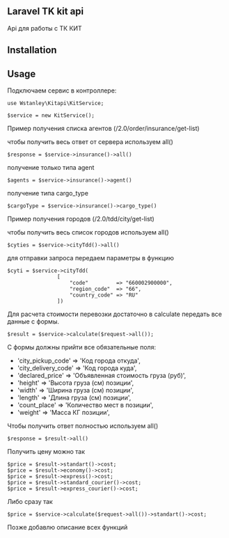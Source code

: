     
    
## Laravel TK kit api

Api для работы с ТК КИТ



## Installation




## Usage

Подключаем сервис в контроллере:

```
use Wstanley\Kitapi\KitService;

$service = new KitService();
```



Пример получения списка агентов (/2.0/order/insurance/get-list)

чтобы получить весь ответ от сервера используем all()

```
$response = $service->insurance()->all()
```
получение только типа agent
```
$agents = $service->insurance()->agent()
```
получение типа cargo_type
```
$cargoType = $service->insurance()->cargo_type()
```


Пример получения городов (/2.0/tdd/city/get-list)

чтобы получить весь список городов используем all()
```
$cyties = $service->cityTdd()->all()
```
для отправки запроса передаем параметры в функцию
```
$cyti = $service->cityTdd(
                [
                    "code"         => "660002900000",
                    "region_code"  => "66",
                    "country_code" => "RU"
                ])
```




Для расчета стоимости перевозки достаточно в calculate передать все данные с формы.
```
$result = $service->calculate($request->all());
```

С формы должны прийти все обязательные поля:

* 'city_pickup_code'      => 'Код города откуда',
* 'city_delivery_code'    => 'Код города куда',
* 'declared_price'        => 'Объявленная стоимость груза (руб)',
* 'height'                => 'Высота груза (см) позиции',
* 'width'                 => 'Ширина груза (см) позиции',
* 'length'                => 'Длина груза (см) позиции',
* 'count_place'           => 'Количество мест в позиции',
* 'weight'                => 'Масса КГ позиции',

Чтобы получить ответ полностью используем all()
```
$response = $result->all()
```
Получить цену можно так
```
$price = $result->standart()->cost;
$price = $result->economy()->cost;
$price = $result->express()->cost;
$price = $result->standard_courier()->cost;
$price = $result->express_courier()->cost;
```
Либо сразу так
```
$price = $service->calculate($request->all())->standart()->cost;
```

Позже добавлю описание всех функций